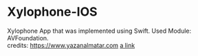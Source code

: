 # Xylophone-IOS
Xylophone App that was implemented using Swift. 
Used Module: AVFoundation.  
credits: https://www.yazanalmatar.com
[a link](https://github.com/user/repo/blob/branch/other_file.md)
